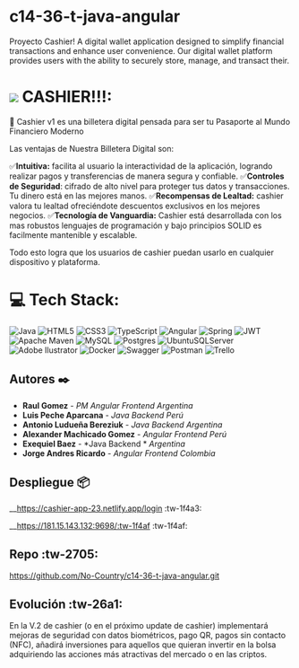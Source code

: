 # c14-36-t-java-angular
Proyecto Cashier! A digital wallet application designed to simplify financial transactions and enhance user convenience. Our digital wallet platform provides users with the ability to securely store, manage, and transact their.
# <img src="https://github.com/No-Country/c14-36-t-java-angular.git/cashier-app/src/assets/cashier1.png"/> CASHIER!!!:

💫 Cashier v1 es una billetera digital pensada para ser tu Pasaporte al Mundo Financiero Moderno

Las ventajas de Nuestra Billetera Digital son:

✅**Intuitiva:** facilita al usuario la interactividad de la aplicación, logrando realizar pagos y transferencias de manera segura y confiable.
✅**Controles de Seguridad**: cifrado de alto nivel para proteger tus datos y transacciones. Tu dinero está en las mejores manos.
✅**Recompensas de Lealtad:** cashier valora tu lealtad ofreciéndote descuentos exclusivos en los mejores negocios.
✅**Tecnología de Vanguardia:** Cashier está desarrollada con los mas robustos lenguajes de programación y bajo principios SOLID es facilmente mantenible y escalable.

Todo esto logra que los usuarios de cashier puedan usarlo en cualquier dispositivo y plataforma.

# 💻 Tech Stack:
![Java](https://img.shields.io/badge/java-%23ED8B00.svg?style=for-the-badge&logo=java&logoColor=white) ![HTML5](https://img.shields.io/badge/html5-%23E34F26.svg?style=for-the-badge&logo=html5&logoColor=white) ![CSS3](https://img.shields.io/badge/css3-%231572B6.svg?style=for-the-badge&logo=css3&logoColor=white) ![TypeScript](https://img.shields.io/badge/typescript-%23007ACC.svg?style=for-the-badge&logo=typescript&logoColor=white) ![Angular](https://img.shields.io/badge/angular-%23DD0031.svg?style=for-the-badge&logo=angular&logoColor=white) ![Spring](https://img.shields.io/badge/spring-%236DB33F.svg?style=for-the-badge&logo=spring&logoColor=white) ![JWT](https://img.shields.io/badge/JWT-black?style=for-the-badge&logo=JSON%20web%20tokens) ![Apache Maven](https://img.shields.io/badge/Apache%20Maven-C71A36?style=for-the-badge&logo=Apache%20Maven&logoColor=white) ![MySQL](https://img.shields.io/badge/mysql-%2300f.svg?style=for-the-badge&logo=mysql&logoColor=white) ![Postgres](https://img.shields.io/badge/postgres-%23316192.svg?style=for-the-badge&logo=postgresql&logoColor=white) ![UbuntuSQLServer](https://img.shields.io/badge/Ubuntu%20Server-CC2927?style=for-the-badge&logo=microsoft%20sql%20server&logoColor=white) ![Adobe Ilustrator](https://img.shields.io/badge/adobeilustrator-%2331A8FF.svg?style=for-the-badge&logo=adobephotoshop&logoColor=white) ![Docker](https://img.shields.io/badge/docker-%230db7ed.svg?style=for-the-badge&logo=docker&logoColor=white) ![Swagger](https://img.shields.io/badge/-Swagger-%23Clojure?style=for-the-badge&logo=swagger&logoColor=white) ![Postman](https://img.shields.io/badge/Postman-FF6C37?style=for-the-badge&logo=postman&logoColor=white) ![Trello](https://img.shields.io/badge/trello-%230A0FFF.svg?style=for-the-badge&logo=jira&logoColor=white)

## Autores ✒️

* **Raul Gomez** - *PM*  *Angular Frontend*  *Argentina* 
* **Luis Peche Aparcana** - *Java Backend* *Perú* 
* **Antonio Ludueña Bereziuk** - *Java Backend* *Argentina*  
* **Alexander Machicado Gomez** - *Angular Frontend* *Perú*
* **Exequiel Baez** - *Java Backend * *Argentina*  
* **Jorge Andres Ricardo** - *Angular Frontend*  *Colombia*

## Despliegue 📦

__https://cashier-app-23.netlify.app/login :tw-1f4a3:

__https://181.15.143.132:9698/:tw-1f4af :tw-1f4af:

## Repo :tw-2705:

https://github.com/No-Country/c14-36-t-java-angular.git

## Evolución :tw-26a1:

En la V.2 de cashier (o en el próximo update de cashier) implementará mejoras de seguridad con datos biométricos, pago QR, pagos sin contacto (NFC), añadirá inversiones para aquellos que quieran invertir en la bolsa adquiriendo las acciones más atractivas del mercado o en las criptos.

<!-- Proudly created with GPRM ( https://gprm.itsvg.in ) -->

